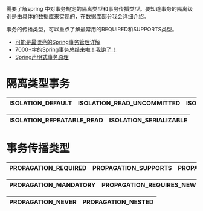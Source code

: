 
需要了解spring 中对事务规定的隔离类型和事务传播类型。要知道事务的隔离级别是由具体的数据库来实现的，在数据库部分我会详细介绍。

事务的传播类型，可以重点了解最常用的REQUIRED和SUPPORTS类型。


* [可能是最漂亮的Spring事务管理详解](https://juejin.im/post/5b00c52ef265da0b95276091)
* [7000+字的Spring事务总结来啦！我饱了！](https://juejin.im/post/5ebe682c5188256d8a22940f)
* [Spring声明式事务原理](https://mrbird.cc/Spring%E5%A3%B0%E6%98%8E%E5%BC%8F%E4%BA%8B%E5%8A%A1%E5%8E%9F%E7%90%86.html)



# 隔离类型事务

ISOLATION_DEFAULT|ISOLATION_READ_UNCOMMITTED|ISOLATION_READ_COMMITTED
---|---|---|

ISOLATION_REPEATABLE_READ|ISOLATION_SERIALIZABLE|
---|---|


# 事务传播类型

PROPAGATION_REQUIRED|PROPAGATION_SUPPORTS|PROPAGATION_MANDATORY|
---|---|---|

PROPAGATION_MANDATORY|PROPAGATION_REQUIRES_NEW|PROPAGATION_NOT_SUPPORTED
---|---|---|

PROPAGATION_NEVER|PROPAGATION_NESTED|
---|---|
